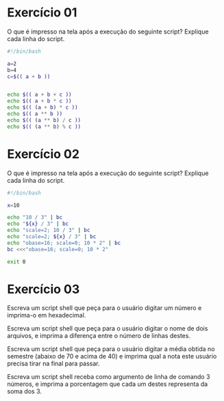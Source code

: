 # Exercício 01

O que é impresso na tela após a execução do seguinte script? Explique cada linha do script.

```bash
#!/bin/bash

a=2
b=4
c=$(( a + b ))


echo $(( a + b + c ))
echo $(( a + b * c ))
echo $(( (a + b) * c ))
echo $(( a ** b ))
echo $(( (a ** b) / c ))
echo $(( (a ** b) % c ))

```

# Exercício 02

O que é impresso na tela após a execução do seguinte script? Explique cada linha do script.

```bash
#!/bin/bash

x=10

echo "10 / 3" | bc
echo "${x} / 3" | bc
echo "scale=2; 10 / 3" | bc
echo "scale=2; ${x} / 3" | bc
echo "obase=16; scale=0; 10 * 2" | bc
bc <<<"obase=16; scale=0; 10 * 2"

exit 0
```

# Exercício 03

Escreva um script shell que peça para o usuário digitar um número e imprima-o em hexadecimal.

Escreva um script shell que peça para o usuário digitar o nome de dois arquivos, e imprima a diferença entre o número de linhas destes.

Escreva um script shell que peça para o usuário digitar a média obtida no semestre (abaixo de 70 e acima de 40) e imprima qual a nota este usuário precisa tirar na final para passar.

Escreva um script shell receba como argumento de linha de comando 3 números, e imprima a porcentagem que cada um destes representa da soma dos 3.
